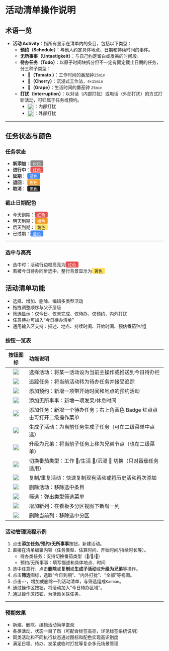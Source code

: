# 活动清单操作说明

## 术语一览

- **活动 Activity**：指所有显示在清单内的条目，包括以下类型：
  - **预约（Schedule）**：与他人约定具体地点、日期和持续时间的事件。
  - **无所事事（Untaetigkeit）**：与自己约定留白或发呆的时间段。
  - **待办任务（Todo）**：以原子时间块拆分但不一定有固定截止日期的任务，分三种子类型：
    - **🍅（Tomato ）**：工作时间的番茄钟`25min`
    - **🍒（Cherry）**：沉浸式工作法，`4×15min`
    - **🍇（Grape）**：生活时间的番茄钟 `25min`
  - **打扰（Interruption）**：以对话（内部打扰）或电话（外部打扰）的方式打断活动，可归属于任务或预约。
    - <img src="/icons/Chat24Regular.svg" width="20" style="display:inline-block;vertical-align:middle;margin:0;">：内部打扰
    - <img src="/icons/VideoPersonCall24Regular.svg" width="20" style="display:inline-block;vertical-align:middle;margin:0;">：外部打扰

---

## 任务状态与颜色

### 任务状态

- **新添加**：<span style="display:inline-block; background:#888; color:#fff; padding:0 8px; border-radius:4px; font-size:90%;">灰色</span>
- **进行中**：<span style="display:inline-block; background:#e55151; color:#fff; padding:0 8px; border-radius:4px; font-size:90%;">红色</span>
- **延期**： <span style="display:inline-block; background:#4287f5; color:#fff; padding:0 8px; border-radius:4px; font-size:90%;">蓝色</span>
- **退回**： <span style="display:inline-block; background:#f59b23; color:#fff; padding:0 8px; border-radius:4px; font-size:90%;">橙色</span>
- **取消**： <span style="display:inline-block; background:#222; color:#fff; padding:0 8px; border-radius:4px; font-size:90%;">黑色</span>

### 截止日期配色

- 今天到期：<span style="display:inline-block; background:#e55151; color:#fff; padding:0 8px; border-radius:4px; font-size:90%;">红色</span>
- 明天到期：<span style="display:inline-block; background:#f59b23; color:#fff; padding:0 8px; border-radius:4px; font-size:90%;">橙色</span>
- 后天到期：<span style="display:inline-block; background:#ffe066; color:#222; padding:0 8px; border-radius:4px; font-size:90%;">黄色</span>
- 已过期：<span style="display:inline-block; background:#4287f5; color:#fff; padding:0 8px; border-radius:4px; font-size:90%;">蓝色</span>

---

### 选中与高亮

- 选中时：活动行边框高亮为<span style="display:inline-block; background:#e55151; color:#fff; padding:0 8px; border-radius:4px; font-size:90%;">红色</span>
- 若被今日待办同步选中，整行背景显示为<span style="display:inline-block; background:#ffe066; color:#222; padding:0 8px; border-radius:4px; font-size:90%;">黄色</span>

## 活动清单功能

- 选择、增加、删除、编辑多类型活动
- 拖拽调整顺序与父子层级
- 筛选显示：仅今日、仅未完成、仅待办、仅预约、内外打扰
- 任意待办可加入“今日待办清单”
- 通用输入区支持：描述、地点、持续时间、开始时间、预估番茄钟/组

### 按钮一览表

|                                                           按钮图标                                                            | 功能说明                                                                |
| :---------------------------------------------------------------------------------------------------------------------------: | :---------------------------------------------------------------------- |
|   <img src="/icons/ChevronCircleLeft48Regular.svg" width="20" style="display:inline-block;vertical-align:middle;margin:0;">   | 选择活动：将某一活动设为当前主操作或推送到今日待办栏                    |
|   <img src="/icons/ChevronCircleDown48Regular.svg" width="20" style="display:inline-block;vertical-align:middle;margin:0;">   | 追踪任务：将当前活动转为待办任务并接受追踪                              |
|      <img src="/icons/CalendarAdd24Regular.svg" width="20" style="display:inline-block;vertical-align:middle;margin:0;">      | 添加预约：新增一项带开始时间和地点的预约活动                            |
|       <img src="/icons/CloudAdd20Regular.svg" width="20" style="display:inline-block;vertical-align:middle;margin:0;">        | 添加无所事事：新增一项发呆/休息时间                                     |
|       <img src="/icons/AddCircle24Regular.svg" width="20" style="display:inline-block;vertical-align:middle;margin:0;">       | 添加任务：新增一个待办任务；右上角蓝色 Badge 红点点击可打开二级操作菜单 |
| <img src="/icons/TextGrammarArrowRight24Regular.svg" width="20" style="display:inline-block;vertical-align:middle;margin:0;"> | 生成子活动：为当前任务生成子任务（可在二级菜单中点选）                  |
| <img src="/icons/TextGrammarArrowLeft24Regular.svg" width="20" style="display:inline-block;vertical-align:middle;margin:0;">  | 升级为兄弟：将当前子任务上移为兄弟节点（也在二级菜单）                  |
|        <img src="/icons/LeafTwo24Regular.svg" width="20" style="display:inline-block;vertical-align:middle;margin:0;">        | 切换番茄类型：工作 🍅/生活 🍇/沉浸 🍒 切换（只对番茄任务适用）          |
|    <img src="/icons/ArrowRepeatAll24Regular.svg" width="20" style="display:inline-block;vertical-align:middle;margin:0;">     | 复制/重复活动：快速复制现有活动或将历史活动再次添加                     |
|        <img src="/icons/Delete24Regular.svg" width="20" style="display:inline-block;vertical-align:middle;margin:0;">         | 删除活动：移除选中条目                                                  |
|  <img src="/icons/DocumentTableSearch24Regular.svg" width="20" style="display:inline-block;vertical-align:middle;margin:0;">  | 筛选：弹出类型筛选菜单                                                  |
|          <img src="/icons/Add16Regular.svg" width="20" style="display:inline-block;vertical-align:middle;margin:0;">          | 增加新列：在看板多分区视图下新增一列                                    |
|       <img src="/icons/Subtract16Regular.svg" width="20" style="display:inline-block;vertical-align:middle;margin:0;">        | 删除当前列：移除选中分区                                                |

### 活动管理流程示例

1. 点击**添加任务/预约/无所事事**按钮，新建活动。
2. 直接在清单编辑内容（任务类型、估算时间、开始时间/持续时长等）。
   - 待办类任务：支持切换番茄类型（🍅/🍒/🍇）
   - 预约/无所事事：填写描述和具体地点、时间
3. 选中任意行，点击**删除**或**复制**或**生成子活动**或**升级为兄弟**等操作。
4. 点击**筛选**图标，选取“今日到期”、“内外打扰”、“全部”等视图。
5. 点击+-，增加或删除一列活动清单，与筛选组成`Kanban`。
6. 通过操作区按钮，将活动加入“今日待办区域”。
7. 通过操作区按钮，为活动关联任务。

---

### 预期效果

- 新建、删除、编辑活动简单直观
- 各类活动、状态一目了然（可配合标签高亮，详见标签系统说明）
- 同类活动和不同执行状态通过图标和配色实现高识别度
- 满足日程、待办、发呆或临时打扰等复杂多元场景管理
